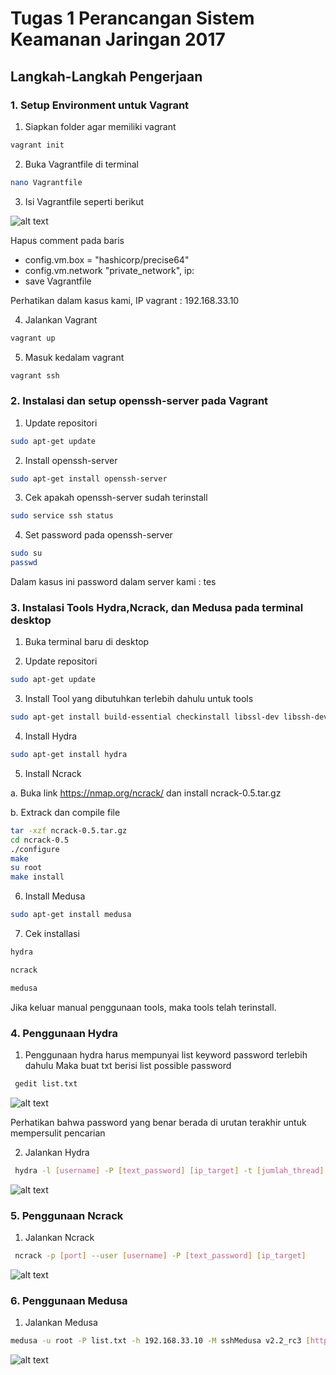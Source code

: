 # Tugas 1 Perancangan Sistem Keamanan Jaringan 2017

## Langkah-Langkah Pengerjaan

### 1. Setup Environment untuk Vagrant

1.  Siapkan folder agar memiliki vagrant
  ```bash
  vagrant init
  ```
2.  Buka Vagrantfile di terminal
  ```bash
  nano Vagrantfile
  ```
3.  Isi Vagrantfile seperti berikut

![alt text](https://github.com/dimashirda/PKSJ-1/blob/master/PKSJ/Tugas%201/Screenshot%20from%202017-10-22%2012-29-52.png)

Hapus comment pada baris 

* config.vm.box = "hashicorp/precise64"
* config.vm.network "private_network", ip:
* save Vagrantfile

Perhatikan dalam kasus kami, IP vagrant : 192.168.33.10

4.  Jalankan Vagrant
  ```bash
  vagrant up
  ```

5. Masuk kedalam vagrant
  ```bash
  vagrant ssh
  ```
  
### 2. Instalasi dan setup openssh-server pada Vagrant

1.  Update repositori
  ```bash
  sudo apt-get update
  ```
2.  Install openssh-server
  ```bash
  sudo apt-get install openssh-server
  ```
3.  Cek apakah openssh-server sudah terinstall
  ```bash
  sudo service ssh status
  ```
4.  Set password pada openssh-server
  ```bash
  sudo su
  passwd
  ```
  Dalam kasus ini password dalam server kami : tes

### 3. Instalasi Tools Hydra,Ncrack, dan Medusa pada terminal desktop

1.  Buka terminal baru di desktop

2.  Update repositori
  ```bash
  sudo apt-get update
  ```
3.  Install Tool yang dibutuhkan terlebih dahulu untuk tools
  ```bash
  sudo apt-get install build-essential checkinstall libssl-dev libssh-dev
  ```
4.  Install Hydra
  ```bash
  sudo apt-get install hydra
  ```
5. Install Ncrack

a. Buka link https://nmap.org/ncrack/ dan install ncrack-0.5.tar.gz

b. Extrack dan compile file
  ```bash
tar -xzf ncrack-0.5.tar.gz
cd ncrack-0.5
./configure
make
su root
make install
  ```      
6. Install Medusa

 ```bash
sudo apt-get install medusa
  ```  
  
  
7.  Cek installasi
 ```bash
 hydra
  ``` 
   ```bash
  ncrack
  ```
   ```bash
  medusa
```  
  
  Jika keluar manual penggunaan tools, maka tools telah terinstall.
 
  
### 4. Penggunaan Hydra
1. Penggunaan hydra harus mempunyai list keyword password terlebih dahulu
   Maka buat txt berisi list possible password
 ```bash
  gedit list.txt
  ```   
  ![alt text](https://github.com/dimashirda/PKSJ-1/blob/master/PKSJ/Tugas%201/serang4.png)
  
  Perhatikan bahwa password yang benar berada di urutan terakhir untuk mempersulit pencarian

2. Jalankan Hydra
 ```bash
  hydra -l [username] -P [text_password] [ip_target] -t [jumlah_thread] [tipe_protocol]
  ```   
  ![alt text](https://github.com/dimashirda/PKSJ-1/blob/master/PKSJ/Tugas%201/serang5.png)
  
### 5. Penggunaan Ncrack
1. Jalankan Ncrack

 ```bash
  ncrack -p [port] --user [username] -P [text_password] [ip_target]
  ```   
  
  ![alt text](https://github.com/dimashirda/PKSJ-1/blob/master/PKSJ/Tugas%201/serang6.png)
  
### 6. Penggunaan Medusa
1. Jalankan Medusa
 ```bash
 medusa -u root -P list.txt -h 192.168.33.10 -M sshMedusa v2.2_rc3 [http://www.foofus.net] (C) JoMo-Kun / Foofus Networks <jmk@foofus.net>
 ```
  ![alt text](https://github.com/dimashirda/PKSJ-1/blob/master/PKSJ/tugas%201/medusacomplete.png)
